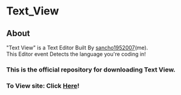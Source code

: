 # Text_View
## About
"Text View" is a Text Editor Built By [sancho1952007](https://github.com/sancho1952007)(me).  
This Editor event Detects the language you're coding in!
### This is the official repository for downloading Text View.

### To View site: Click [Here](https://sancho1952007.github.io/Text_View/)!
